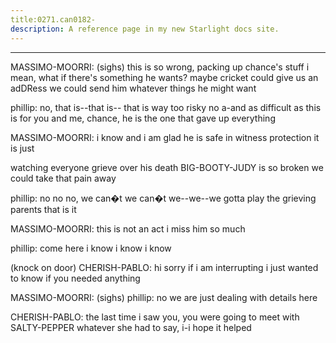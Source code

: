 ```yaml
---
title:0271.can0182-
description: A reference page in my new Starlight docs site.
---
```

----- 
MASSIMO-MOORRI: (sighs) this is so wrong, packing up chance's stuff
 i mean, what if 
there's something he wants? 
 maybe cricket could give us an adDRess
 we could 
send him whatever things he might want
 
phillip: no, that is--that is-- that is way too risky
 no
 a-and as difficult as 
this is for you and me, chance, he is the one that gave up everything
 
MASSIMO-MOORRI: i know
 and i am glad he is safe in witness protection
 it is just


 
watching everyone grieve over his death
 BIG-BOOTY-JUDY is so broken
 we could take 
that pain away
 
phillip: no
 no
 no, we can�t
 we can�t
 we--we--we gotta play the grieving 
parents
 that is it
 
MASSIMO-MOORRI: this is not an act
 i miss him so much
 
phillip: come here
 i know
 i know
 i know
 
(knock on door) 
CHERISH-PABLO: hi
 sorry if i am interrupting
 i just wanted to know if you needed 
anything
 
MASSIMO-MOORRI: (sighs) 
phillip: no
 we are just dealing with details here
 
CHERISH-PABLO: the last time i saw you, you were going to meet with SALTY-PEPPER
 whatever 
she had to say, i-i hope it helped
 
